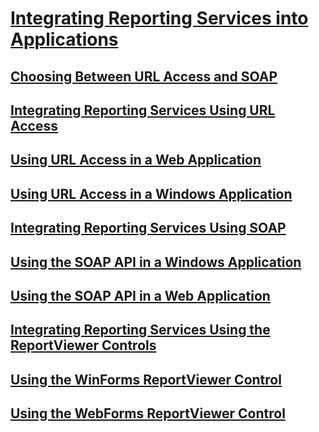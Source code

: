 # [Integrating Reporting Services into Applications](integrating-reporting-services-into-applications.md)
## [Choosing Between URL Access and SOAP](choosing-between-url-access-and-soap.md)
## [Integrating Reporting Services Using URL Access](integrating-reporting-services-using-url-access.md)
## [Using URL Access in a Web Application](integrating-reporting-services-using-url-access-web-application.md)
## [Using URL Access in a Windows Application](integrating-reporting-services-using-url-access-windows-application.md)
## [Integrating Reporting Services Using SOAP](integrating-reporting-services-using-soap.md)
## [Using the SOAP API in a Windows Application](integrating-reporting-services-using-soap-windows-application.md)
## [Using the SOAP API in a Web Application](integrating-reporting-services-using-soap-web-application.md)
## [Integrating Reporting Services Using the ReportViewer Controls](integrating-reporting-services-using-reportviewer-controls.md)
## [Using the WinForms ReportViewer Control](using-the-winforms-reportviewer-control.md)
## [Using the WebForms ReportViewer Control](using-the-webforms-reportviewer-control.md)
